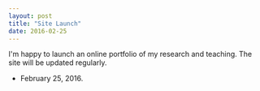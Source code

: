 ```yaml
---
layout: post
title: "Site Launch"
date: 2016-02-25
---
```


I'm happy to launch an online portfolio of my research and teaching. The site will be updated regularly. 

- February 25, 2016.

